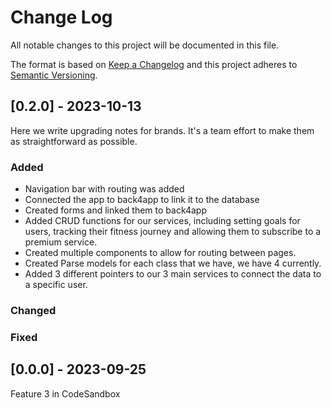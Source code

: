 
# Change Log
All notable changes to this project will be documented in this file.
 
The format is based on [Keep a Changelog](http://keepachangelog.com/)
and this project adheres to [Semantic Versioning](http://semver.org/).
 
## [0.2.0] - 2023-10-13
 
Here we write upgrading notes for brands. It's a team effort to make them as
straightforward as possible.
 
### Added
- Navigation bar with routing was added
- Connected the app to back4app to link it to the database
- Created forms and linked them to back4app
- Added CRUD functions for our services, including setting goals for users, tracking their fitness journey and allowing them to subscribe to a premium service.
- Created multiple components to allow for routing between pages.
- Created Parse models for each class that we have, we have 4 currently. 
- Added 3 different pointers to our 3 main services to connect the data to a specific user. 

### Changed
 
### Fixed
 
## [0.0.0] - 2023-09-25
  
Feature 3 in CodeSandbox